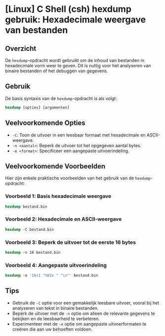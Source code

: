 # [Linux] C Shell (csh) hexdump gebruik: Hexadecimale weergave van bestanden

## Overzicht
De `hexdump`-opdracht wordt gebruikt om de inhoud van bestanden in hexadecimale vorm weer te geven. Dit is nuttig voor het analyseren van binaire bestanden of het debuggen van gegevens.

## Gebruik
De basis syntaxis van de `hexdump`-opdracht is als volgt:

```csh
hexdump [opties] [argumenten]
```

## Veelvoorkomende Opties
- `-C`: Toon de uitvoer in een leesbaar formaat met hexadecimale en ASCII-weergave.
- `-n <aantal>`: Beperk de uitvoer tot het opgegeven aantal bytes.
- `-e <format>`: Specificeer een aangepaste uitvoerindeling.

## Veelvoorkomende Voorbeelden
Hier zijn enkele praktische voorbeelden van het gebruik van de `hexdump`-opdracht:

### Voorbeeld 1: Basis hexadecimale weergave
```csh
hexdump bestand.bin
```

### Voorbeeld 2: Hexadecimale en ASCII-weergave
```csh
hexdump -C bestand.bin
```

### Voorbeeld 3: Beperk de uitvoer tot de eerste 16 bytes
```csh
hexdump -n 16 bestand.bin
```

### Voorbeeld 4: Aangepaste uitvoerindeling
```csh
hexdump -e '16/1 "%02x " "\n"' bestand.bin
```

## Tips
- Gebruik de `-C` optie voor een gemakkelijk leesbare uitvoer, vooral bij het analyseren van tekst in binaire bestanden.
- Beperk de uitvoer met de `-n` optie om alleen de relevante gegevens te bekijken en de leesbaarheid te verbeteren.
- Experimenteer met de `-e` optie om aangepaste uitvoerformaten te creëren die aan uw behoeften voldoen.